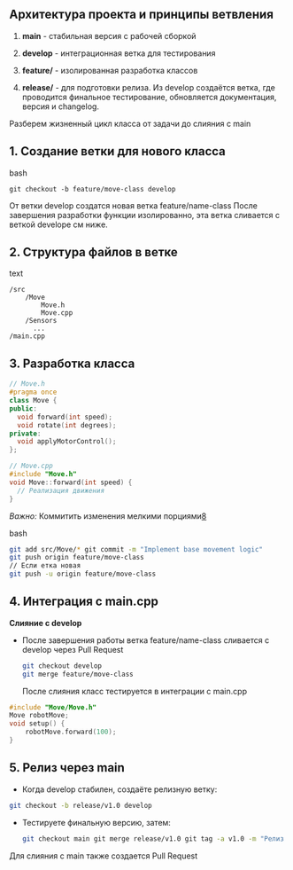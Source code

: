 ## Архитектура проекта и принципы ветвления

1. **main** - стабильная версия с рабочей сборкой

2. **develop** - интеграционная ветка для тестирования

3. **feature/** - изолированная разработка классов

4. **release/** - для подготовки релиза. Из develop создаётся ветка, где проводится финальное тестирование, обновляется документация, версия и changelog.

Разберем жизненный цикл класса от задачи до слияния с main

## 1. Создание ветки для нового класса

bash

`git checkout -b feature/move-class develop`

От ветки develop создатся новая ветка feature/name-class
После завершения разработки функции изолированно, эта ветка сливается с веткой develope см ниже.

## 2. Структура файлов в ветке

text

```
/src   
    /Move    
        Move.h    
        Move.cpp  
    /Sensors    
      ... 
/main.cpp
```

## 3. Разработка класса

```cpp
// Move.h
#pragma once
class Move {
public:
  void forward(int speed);
  void rotate(int degrees);
private:
  void applyMotorControl();
};
```

```cpp
// Move.cpp
#include "Move.h"
void Move::forward(int speed) {
  // Реализация движения
}
```

*Важно:* Коммитить изменения мелкими порциями[8](https://www.linkedin.com/pulse/best-practices-branching-merging-managing-codebases-using-elumalai-0lyfc)

bash

```bash
git add src/Move/* git commit -m "Implement base movement logic"
git push origin feature/move-class
// Если етка новая
git push -u origin feature/move-class
```

## 4. Интеграция с main.cpp

**Слияние с develop**

- После завершения работы ветка feature/name-class сливается с develop через Pull Request
  
  ```bash
  git checkout develop
  git merge feature/move-class
  ```
  
  После слияния класс тестируется в интеграции с main.cpp

```cpp
#include "Move/Move.h" 
Move robotMove; 
void setup() {   
    robotMove.forward(100); 
}
```

## 5. **Релиз через main**

- Когда develop стабилен, создаёте релизную ветку:

```bash
git checkout -b release/v1.0 develop
```

- Тестируете финальную версию, затем:
  
  ```bash
  git checkout main git merge release/v1.0 git tag -a v1.0 -m "Релиз движения"
  ```

Для слияния с main также создается Pull Request
